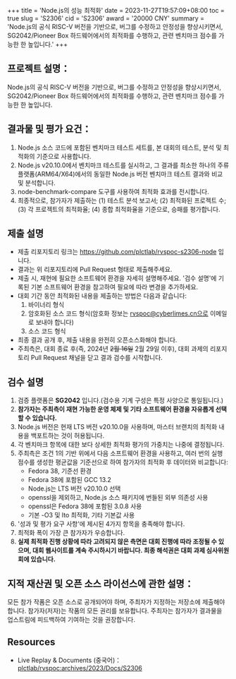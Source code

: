 +++
title = 'Node.js의 성능 최적화'
date = 2023-11-27T19:57:09+08:00
toc = true
slug = 'S2306'
cid = 'S2306'
award = '20000 CNY'
summary = 'Node.js의 공식 RISC-V 버전을 기반으로, 버그를 수정하고 안정성을 향상시키면서, SG2042/Pioneer Box 하드웨어에서의 최적화를 수행하고, 관련 벤치마크 점수를 가능한 한 높입니다.'
+++

## 프로젝트 설명：

Node.js의 공식 RISC-V 버전을 기반으로, 버그를 수정하고 안정성을 향상시키면서, SG2042/Pioneer Box 하드웨어에서의 최적화를 수행하고, 관련 벤치마크 점수를 가능한 한 높입니다.

## 결과물 및 평가 요건：

1. Node.js 소스 코드에 포함된 벤치마크 테스트 세트를, 본 대회의 테스트, 분석 및 최적화의 기준으로 사용합니다.
2. Node.js v20.10.0에서 벤치마크 테스트를 실시하고, 그 결과를 최소한 하나의 주류 플랫폼(ARM64/X64)에서의 동일한 Node.js 버전 벤치마크 테스트 결과와 비교 및 분석합니다.
3. node-benchmark-compare 도구를 사용하여 최적화 효과를 전시합니다.
4. 최종적으로, 참가자가 제출하는 (1) 테스트 분석 보고서; (2) 최적화된 프로젝트 수; (3) 각 프로젝트의 최적화율; (4) 종합 최적화율을 기준으로, 승패를 평가합니다.

## 제출 설명

* 제출 리포지토리 링크는 https://github.com/plctlab/rvspoc-s2306-node 입니다.
* 결과는 위 리포지토리에 Pull Request 형태로 제출해주세요.
* 제출 시, 재현에 필요한 소프트웨어 환경을 자세히 설명해주세요. '검수 설명'에 기록된 기본 소프트웨어 환경을 참고하여 필요에 따라 변경을 추가하세요.
* 대회 기간 동안 최적화된 내용을 제출하는 방법은 다음과 같습니다:
  1. 바이너리 형식
  2. 암호화된 소스 코드 형식(암호화 정보는 rvspoc@cyberlimes.cn으로 이메일로 보내야 합니다)
  3. 소스 코드 형식
* 최종 결과 공개 후, 제출 내용을 완전히 오픈소스화해야 합니다.
* 주최측은, 대회 종료 후(즉, 2024년 ~~2월 16일~~ 2월 29일 이후), 대회 과제의 리포지토리 Pull Request 채널을 닫고 결과 검수를 시작합니다.

## 검수 설명

1. 검증 플랫폼은 **SG2042** 입니다.(검수용 기계 구성은 특정 사양으로 통일됩니다.)
2. **참가자는 주최측이 재현 가능한 운영 체제 및 기타 소프트웨어 환경을 자유롭게 선택할 수 있습니다.**
3. Node.js 버전은 현재 LTS 버전 v20.10.0을 사용하며, 마스터 브랜치의 최적화 내용을 백포트하는 것이 허용됩니다.
4. 각 벤치마크 항목에 대한 보다 상세한 최적화 평가의 가중치는 나중에 결정됩니다.
5. 주최측은 조건 1의 기반 위에서 다음 소프트웨어 환경을 사용하고, 여러 번의 실행 점수를 생성한 평균값을 기준선으로 하여 참가자의 최적화 후 데이터와 비교합니다:
   - Fedora 38, 기준선 환경
   - Fedora 38에 포함된 GCC 13.2
   - Node.js는 LTS 버전 v20.10.0 선택
   - openssl을 제외하고, Node.js 소스 패키지에 번들된 외부 의존성 사용
   - openssl은 Fedora 38에 포함된 3.0.8 사용
   - 기본 -O3 및 lto 최적화, 기타 기본값 사용
6. '성과 및 평가 요구 사항'에 제시된 4가지 항목을 충족해야 합니다.
7. 최적화 폭이 가장 큰 참가자가 우승합니다.
8. **실제 최적화 진행 상황에 따라 고려되지 않은 측면은 대회 진행에 따라 조정될 수 있으며, 대회 웹사이트를 계속 주시하시기 바랍니다. 최종 해석권은 대회 과제 심사위원회에 있습니다.**

## 지적 재산권 및 오픈 소스 라이선스에 관한 설명：

모든 참가 작품은 오픈 소스로 공개되어야 하며, 주최자가 지정하는 저장소에 제출해야 합니다. 참가자(저자)는 작품의 모든 권리를 보유합니다. 주최자는 참가자가 결과물을 업스트림에 피드백하여 기여하는 것을 권장합니다.

## Resources

* Live Replay & Documents (중국어)： [plctlab/rvspoc:archives/2023/Docs/S2306](https://github.com/plctlab/rvspoc/tree/main/archives/2023/Docs/S2306)
